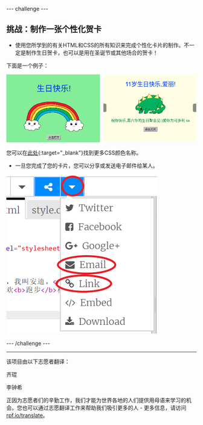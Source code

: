 --- challenge ---

## 挑战：制作一张个性化贺卡

+ 使用您所学到的有关HTML和CSS的所有知识来完成个性化卡片的制作。不一定是制作生日贺卡，也可以是用在圣诞节或其他场合的贺卡！

下面是一个例子：

![screenshot](images/birthday-final.png)

您可以在[此处](http://jumpto.cc/colours){:target="_blank"}找到更多CSS颜色名称。

+ 一旦您完成了您的卡片，您可以分享或发送电子邮件给某人。

![screenshot](images/birthday-share.png)

--- /challenge ---


***
该项目由以下志愿者翻译：

齐琨

李钟希

正因为志愿者们的辛勤工作，我们才能为世界各地的人们提供用母语来学习的机会。您也可以通过志愿翻译工作来帮助我们吸引更多的人 - 更多信息，请访问[rpf.io/translate](https://rpf.io/translate)。
